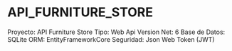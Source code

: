 # API_FURNITURE_STORE
Proyecto: API Furniture Store
Tipo: Web Api
Version Net: 6
Base de Datos: SQLite
ORM: EntityFrameworkCore
Seguridad: Json Web Token (JWT)
